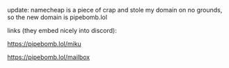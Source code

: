 update: namecheap is a piece of crap and stole my domain on no grounds, so the new domain is pipebomb.lol

links (they embed nicely into discord):

https://pipebomb.lol/miku

https://pipebomb.lol/mailbox
